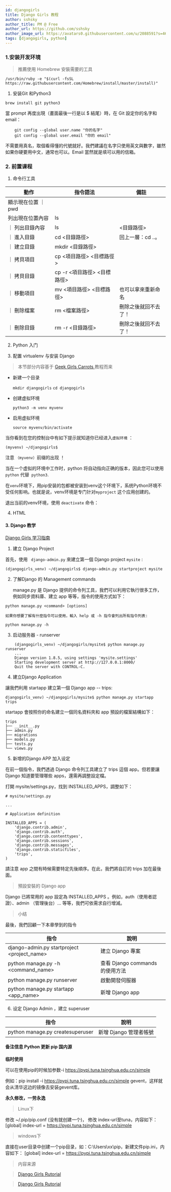 ```yaml
---
id: djangogirls
title: Django Girls 教程
author: sshsky
author_title: PM @ Free
author_url: https://github.com/sshsky
author_image_url: https://avatars0.githubusercontent.com/u/2088591?s=460&v=4
tags: [djangogirls, python]
---
```


### 1.安装开发环境

> 推薦使用 Homebrew 安裝需要的工具


`/usr/bin/ruby -e "$(curl -fsSL https://raw.githubusercontent.com/Homebrew/install/master/install)" `


<!--truncate-->

1. 安装Git 和Python3

`brew install git python3`

當 prompt 再度出現（畫面最後一行是以 $ 結尾）時，在 Git 設定你的名字和 email：

```
    git config --global user.name "你的名字"
    git config --global user.email "你的 email"
```

不需要用真名，取個看得懂的代號就好。我們建議在名字只使用英文與數字，雖然如果你硬要用中文，通常也可以。Email 當然就是填可以用的信箱。

### 2. 前置课程

1. 命令行工具


|動作 |  指令語法|  備註 | 
| --- | --- | --- |
| 顯示現在位置 ｜ pwd | | 
| 列出現在位置內容 | ls| 
｜ 列出目錄內容 | 	ls |  <目錄路徑> | 
｜ 進入目錄 | 	cd <目錄路徑> | 	回上一層：cd ..。| 
｜ 建立目錄	|  mkdir <目錄路徑> | 	| 
｜ 拷貝項目 | 	cp <項目路徑> <目標路徑> | 	
｜ 拷貝目錄 | 	cp -r <項目路徑> <目標路徑> | 	
｜ 移動項目 | 	mv <項目路徑> <目標路徑> | 	也可以拿來重新命名 | 
｜ 刪除檔案	| rm <檔案路徑> | 	刪除之後就回不去了！ | 
｜ 刪除目錄	| rm -r <目錄路徑> | 	刪除之後就回不去了！| 
	


2. Python 入门

3. 配置 virtualenv 与安装 Django

> 本节部分内容基于 [Geek Girls Carrots ](https://github.com/ggcarrots/django-carrots) 教程而来

- 新建一个目录

    `mkdir djangogirls`
    `cd djangogirls`


- 创建虚拟环境

  `python3 -m venv myvenv`


- 启用虚拟环境

    `source myvenv/bin/activate`


当你看到在您的控制台中有如下提示就知道你已经进入`虚拟环境` ：

`(myvenv) ~/djangogirls$`


注意 `（myvenv）`前缀的出现 ！

当在一个虚拟的环境中工作时，python 将自动指向正确的版本，因此您可以使用` python` 代替` python3`.

在`venv`环境下，用pip安装的包都被安装到venv这个环境下，系统Python环境不受任何影响。也就是说，venv环境是专门针对`myproject` 这个应用创建的。

退出当前的venv环境，使用 `deactivate` 命令：

4. HTML





#### 3. Django 教学

[Django Girls 学习指南](https://djangogirlstaipei.gitbooks.io/django-girls-taipei-tutorial/django/installation.html)


1. 建立 Django Project

首先，使用 ` django-admin.py` 來建立第一個 Django project `mysite` :


`(djangogirls_venv) ~/djangogirls$ django-admin.py startproject mysite`

2. 了解Django 的 Management commands

    manage.py 是 Django 提供的命令列工具，我們可以利用它執行很多工作，例如同步資料庫、建立 app 等等，指令的使用方式如下：


 `python manage.py <command> [options]`
 
    如果你想要了解有什麼指令可以使用，輸入 help 或 -h 指令會列出所有指令列表:
 
 `python manage.py -h`
 

3. 启动服务器 - runserver

``` 
    (djangogirls_venv) ~/djangogirls/mysite$ python manage.py runserver 
    ...
    Django version 1.8.5, using settings 'mysite.settings'
    Starting development server at http://127.0.0.1:8000/
    Quit the server with CONTROL-C.
```

4. 建立Django Application

讓我們利用 startapp 建立第一個 Django app -- trips:

`djangogirls_venv) ~/djangogirls/mysite$ python manage.py startapp trips`

startapp 會按照你的命名建立一個同名資料夾和 app 預設的檔案結構如下：

```
trips
├── __init__.py
├── admin.py
├── migrations
├── models.py
├── tests.py
└── views.py
```

5. 新增的Django APP 加入设定

在前一個指令，我們透過 Django 命令列工具建立了 trips 這個 app。但若要讓 Django 知道要管理哪些 apps，還需再調整設定檔。


打開 mysite/settings.py，找到 INSTALLED_APPS，調整如下：

```
# mysite/settings.py

...

# Application definition

INSTALLED_APPS = (
    'django.contrib.admin',
    'django.contrib.auth',
    'django.contrib.contenttypes',
    'django.contrib.sessions',
    'django.contrib.messages',
    'django.contrib.staticfiles',
    'trips',
)

```

請注意 app 之間有時候需要特定先後順序。在此，我們將自訂的 trips 加在最後面。

> 預設安裝的 Django app

Django 已將常用的 app 設定為 INSTALLED_APPS 。例如，auth（使用者認證）、admin （管理後台）... 等等，我們可依需求自行增減。

> 小结

最後，我們回顧一下本章學到的指令

| 指令	| 說明 |
| --- | --- |
| django-admin.py startproject <project_name>	| 建立 Django 專案|
| python manage.py -h <command_name> | 	查看 Django commands 的使用方法 |
| python manage.py runserver	| 啟動開發伺服器|
| python manage.py startapp <app_name> | 	新增 Django app |


6. 设定 Django Admin ，建立 superuser

|指令|說明|
|---|---|
|python manage.py createsuperuser	|新增 Django 管理者帳號|

#### 备注信息 Python 更新 pip 国内源



**临时使用**

可以在使用pip的时候加参数-i https://pypi.tuna.tsinghua.edu.cn/simple

例如：pip install -i https://pypi.tuna.tsinghua.edu.cn/simple gevent，这样就会从清华这边的镜像去安装gevent库。

**永久修改，一劳永逸**

> Linux下

修改 ~/.pip/pip.conf (没有就创建一个)， 修改 index-url至tuna，内容如下：[global]
index-url = https://pypi.tuna.tsinghua.edu.cn/simple

> windows下

直接在user目录中创建一个pip目录，如：C:\Users\xx\pip，新建文件pip.ini，内容如下：
[global]
index-url = https://pypi.tuna.tsinghua.edu.cn/simple






> 内容来源

> [Django Girls Rutorial](https://tutorial.djangogirls.org/zh/installation/)

> [Django Girls Rutorial](https://tutorial.djangogirls.org/zh/installation/)

